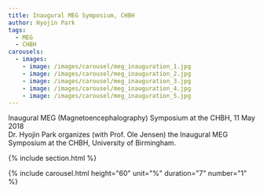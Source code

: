 ```yaml
---
title: Inaugural MEG Symposium, CHBH
author: Hyojin Park
tags:
  - MEG
  - CHBH
carousels:
  - images: 
    - image: /images/carousel/meg_inauguration_1.jpg
    - image: /images/carousel/meg_inauguration_2.jpg
    - image: /images/carousel/meg_inauguration_3.jpg
    - image: /images/carousel/meg_inauguration_4.jpg
    - image: /images/carousel/meg_inauguration_5.jpg
---
```

Inaugural MEG (Magnetoencephalography) Symposium at the CHBH, 11 May 2018 <br>
Dr. Hyojin Park organizes (with Prof. Ole Jensen) the Inaugural MEG Symposium at the CHBH, University of Birmingham.

{% include section.html %}

{% include carousel.html height="60" unit="%" duration="7" number="1" %}
